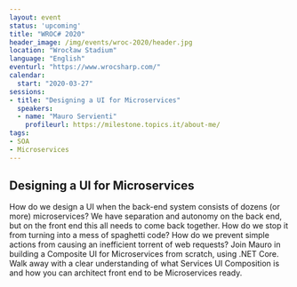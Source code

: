 ```yaml
---
layout: event
status: 'upcoming'
title: "WROC# 2020"
header_image: /img/events/wroc-2020/header.jpg
location: "Wrocław Stadium"
language: "English"
eventurl: "https://www.wrocsharp.com/"
calendar:
  start: "2020-03-27"
sessions:
- title: "Designing a UI for Microservices"
  speakers:
  - name: "Mauro Servienti"
    profileurl: https://milestone.topics.it/about-me/
tags:
- SOA
- Microservices
---
```


## Designing a UI for Microservices

How do we design a UI when the back-end system consists of dozens (or more) microservices? We have separation and autonomy on the back end, but on the front end this all needs to come back together. How do we stop it from turning into a mess of spaghetti code? How do we prevent simple actions from causing an inefficient torrent of web requests? Join Mauro in building a Composite UI for Microservices from scratch, using .NET Core. Walk away with a clear understanding of what Services UI Composition is and how you can architect front end to be Microservices ready.